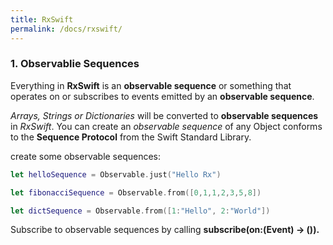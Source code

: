 ```yaml
---
title: RxSwift
permalink: /docs/rxswift/
---
```


### 1. Observablie Sequences

Everything in **RxSwift** is an **observable sequence** or something that operates on or subscribes to events emitted by an **observable sequence**.

*Arrays, Strings or Dictionaries* will be converted to **observable sequences** in *RxSwift*. You can create an *observable sequence* of any Object conforms to the **Sequence Protocol** from the Swift Standard Library.

create some observable sequences:

```swift
let helloSequence = Observable.just("Hello Rx")

let fibonacciSequence = Observable.from([0,1,1,2,3,5,8])

let dictSequence = Observable.from([1:"Hello", 2:"World"])
```

Subscribe to observable sequences by calling **subscribe(on:(Event<T>) -> ()).**